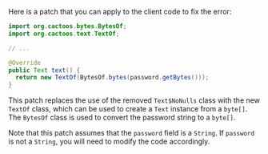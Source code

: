 Here is a patch that you can apply to the client code to fix the error:

```java
import org.cactoos.bytes.BytesOf;
import org.cactoos.text.TextOf;

// ...

@Override
public Text text() {
  return new TextOf(BytesOf.bytes(password.getBytes()));
}
```

This patch replaces the use of the removed `Text$NoNulls` class with the new `TextOf` class, which can be used to create a `Text` instance from a `byte[]`. The `BytesOf` class is used to convert the password string to a `byte[]`.

Note that this patch assumes that the `password` field is a `String`. If `password` is not a `String`, you will need to modify the code accordingly.